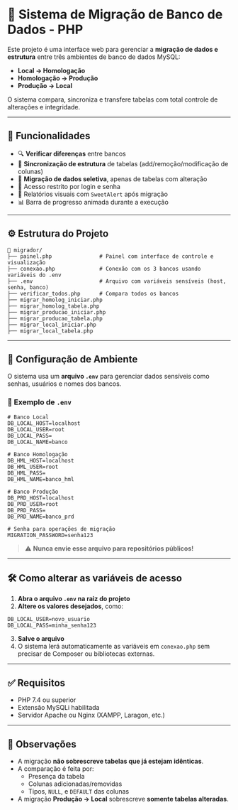 # 🧩 Sistema de Migração de Banco de Dados - PHP

Este projeto é uma interface web para gerenciar a **migração de dados e estrutura** entre três ambientes de banco de dados MySQL:

- **Local → Homologação**
- **Homologação → Produção**
- **Produção → Local**

O sistema compara, sincroniza e transfere tabelas com total controle de alterações e integridade.

---

## 🚀 Funcionalidades

- 🔍 **Verificar diferenças** entre bancos
- 🔄 **Sincronização de estrutura** de tabelas (add/remoção/modificação de colunas)
- 💾 **Migração de dados seletiva**, apenas de tabelas com alteração
- 🔐 Acesso restrito por login e senha
- 💬 Relatórios visuais com `SweetAlert` após migração
- 📊 Barra de progresso animada durante a execução

---

## ⚙️ Estrutura do Projeto

```
📁 migrador/
├── painel.php               # Painel com interface de controle e visualização
├── conexao.php              # Conexão com os 3 bancos usando variáveis do .env
├── .env                     # Arquivo com variáveis sensíveis (host, senha, banco)
├── verificar_todos.php      # Compara todos os bancos
├── migrar_homolog_iniciar.php
├── migrar_homolog_tabela.php
├── migrar_producao_iniciar.php
├── migrar_producao_tabela.php
├── migrar_local_iniciar.php
├── migrar_local_tabela.php
```

---

## 🔐 Configuração de Ambiente

O sistema usa um **arquivo `.env`** para gerenciar dados sensíveis como senhas, usuários e nomes dos bancos.

### 📁 Exemplo de `.env`

```env
# Banco Local
DB_LOCAL_HOST=localhost
DB_LOCAL_USER=root
DB_LOCAL_PASS=
DB_LOCAL_NAME=banco

# Banco Homologação
DB_HML_HOST=localhost
DB_HML_USER=root
DB_HML_PASS=
DB_HML_NAME=banco_hml

# Banco Produção
DB_PRD_HOST=localhost
DB_PRD_USER=root
DB_PRD_PASS=
DB_PRD_NAME=banco_prd

# Senha para operações de migração
MIGRATION_PASSWORD=senha123
```

> ⚠️ **Nunca envie esse arquivo para repositórios públicos!**

---

## 🛠️ Como alterar as variáveis de acesso

1. **Abra o arquivo `.env` na raiz do projeto**
2. **Altere os valores desejados**, como:

```env
DB_LOCAL_USER=novo_usuario
DB_LOCAL_PASS=minha_senha123
```

3. **Salve o arquivo**
4. O sistema lerá automaticamente as variáveis em `conexao.php` sem precisar de Composer ou bibliotecas externas.

---

## ✅ Requisitos

- PHP 7.4 ou superior
- Extensão MySQLi habilitada
- Servidor Apache ou Nginx (XAMPP, Laragon, etc.)

---

## 📌 Observações

- A migração **não sobrescreve tabelas que já estejam idênticas**.
- A comparação é feita por:
  - Presença da tabela
  - Colunas adicionadas/removidas
  - Tipos, `NULL`, e `DEFAULT` das colunas
- A migração **Produção → Local** sobrescreve **somente tabelas alteradas**.